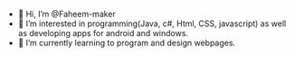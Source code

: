 - 👋 Hi, I’m @Faheem-maker
- 👀 I’m interested in programming(Java, c#, Html, CSS, javascript) as well as developing apps for android and windows.
- 🌱 I’m currently learning to program and design webpages.

<!---
Faheem-maker/Faheem-maker is a ✨ special ✨ repository because its `README.md` (this file) appears on your GitHub profile.
You can click the Preview link to take a look at your changes.
--->
